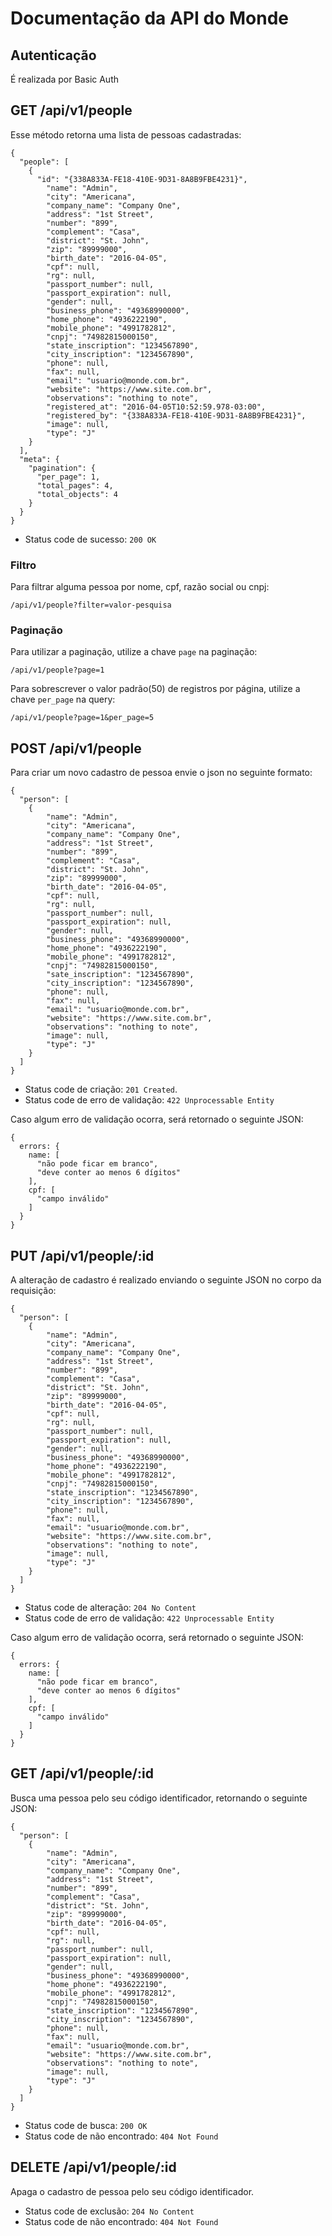 # Documentação da API do Monde

## Autenticação

É realizada por Basic Auth

## GET /api/v1/people

Esse método retorna uma lista de pessoas cadastradas:

```
{
  "people": [
    {
      "id": "{338A833A-FE18-410E-9D31-8A8B9FBE4231}",
        "name": "Admin",
        "city": "Americana",
        "company_name": "Company One",
        "address": "1st Street",
        "number": "899",
        "complement": "Casa",
        "district": "St. John",
        "zip": "89999000",
        "birth_date": "2016-04-05",
        "cpf": null,
        "rg": null,
        "passport_number": null,
        "passport_expiration": null,
        "gender": null,
        "business_phone": "49368990000",
        "home_phone": "4936222190",
        "mobile_phone": "4991782812",
        "cnpj": "74982815000150",
        "state_inscription": "1234567890",
        "city_inscription": "1234567890",
        "phone": null,
        "fax": null,
        "email": "usuario@monde.com.br",
        "website": "https://www.site.com.br",
        "observations": "nothing to note",
        "registered_at": "2016-04-05T10:52:59.978-03:00",
        "registered_by": "{338A833A-FE18-410E-9D31-8A8B9FBE4231}",
        "image": null,
        "type": "J"
    }
  ],
  "meta": {
    "pagination": {
      "per_page": 1,
      "total_pages": 4,
      "total_objects": 4
    }
  }
}
```

- Status code de sucesso: `200 OK`

### Filtro

Para filtrar alguma pessoa por nome, cpf, razão social ou cnpj:

```
/api/v1/people?filter=valor-pesquisa
```

### Paginação

Para utilizar a paginação, utilize a chave `page` na paginação:

```
/api/v1/people?page=1
```

Para sobrescrever o valor padrão(50) de registros por página, utilize a chave `per_page` na query:

```
/api/v1/people?page=1&per_page=5
```

## POST /api/v1/people

Para criar um novo cadastro de pessoa envie o json no seguinte formato:

```
{
  "person": [
    {
        "name": "Admin",
        "city": "Americana",
        "company_name": "Company One",
        "address": "1st Street",
        "number": "899",
        "complement": "Casa",
        "district": "St. John",
        "zip": "89999000",
        "birth_date": "2016-04-05",
        "cpf": null,
        "rg": null,
        "passport_number": null,
        "passport_expiration": null,
        "gender": null,
        "business_phone": "49368990000",
        "home_phone": "4936222190",
        "mobile_phone": "4991782812",
        "cnpj": "74982815000150",
        "sate_inscription": "1234567890",
        "city_inscription": "1234567890",
        "phone": null,
        "fax": null,
        "email": "usuario@monde.com.br",
        "website": "https://www.site.com.br",
        "observations": "nothing to note",
        "image": null,
        "type": "J"
    }
  ]
}
```

- Status code de criação: `201 Created`.
- Status code de erro de validação: `422 Unprocessable Entity`

Caso algum erro de validação ocorra, será retornado o seguinte JSON:

```
{
  errors: {
    name: [
      "não pode ficar em branco",
      "deve conter ao menos 6 dígitos"
    ],
    cpf: [
      "campo inválido"
    ]
  }
}
```

## PUT /api/v1/people/:id

A alteração de cadastro é realizado enviando o seguinte JSON no corpo da requisição:

```
{
  "person": [
    {
        "name": "Admin",
        "city": "Americana",
        "company_name": "Company One",
        "address": "1st Street",
        "number": "899",
        "complement": "Casa",
        "district": "St. John",
        "zip": "89999000",
        "birth_date": "2016-04-05",
        "cpf": null,
        "rg": null,
        "passport_number": null,
        "passport_expiration": null,
        "gender": null,
        "business_phone": "49368990000",
        "home_phone": "4936222190",
        "mobile_phone": "4991782812",
        "cnpj": "74982815000150",
        "state_inscription": "1234567890",
        "city_inscription": "1234567890",
        "phone": null,
        "fax": null,
        "email": "usuario@monde.com.br",
        "website": "https://www.site.com.br",
        "observations": "nothing to note",
        "image": null,
        "type": "J"
    }
  ]
}
```

- Status code de alteração: `204 No Content`
- Status code de erro de validação: `422 Unprocessable Entity`

Caso algum erro de validação ocorra, será retornado o seguinte JSON:

```
{
  errors: {
    name: [
      "não pode ficar em branco",
      "deve conter ao menos 6 dígitos"
    ],
    cpf: [
      "campo inválido"
    ]
  }
}
```

## GET /api/v1/people/:id

Busca uma pessoa pelo seu código identificador, retornando o seguinte JSON:

```
{
  "person": [
    {
        "name": "Admin",
        "city": "Americana",
        "company_name": "Company One",
        "address": "1st Street",
        "number": "899",
        "complement": "Casa",
        "district": "St. John",
        "zip": "89999000",
        "birth_date": "2016-04-05",
        "cpf": null,
        "rg": null,
        "passport_number": null,
        "passport_expiration": null,
        "gender": null,
        "business_phone": "49368990000",
        "home_phone": "4936222190",
        "mobile_phone": "4991782812",
        "cnpj": "74982815000150",
        "state_inscription": "1234567890",
        "city_inscription": "1234567890",
        "phone": null,
        "fax": null,
        "email": "usuario@monde.com.br",
        "website": "https://www.site.com.br",
        "observations": "nothing to note",
        "image": null,
        "type": "J"
    }
  ]
}
```

- Status code de busca: `200 OK`
- Status code de não encontrado: `404 Not Found`

## DELETE /api/v1/people/:id

Apaga o cadastro de pessoa pelo seu código identificador.

- Status code de exclusão: `204 No Content`
- Status code de não encontrado: `404 Not Found`
